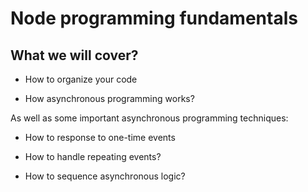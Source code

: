 # Node  programming fundamentals

## What we will cover?

* How to organize your code

* How asynchronous programming works?

As well as some important asynchronous programming techniques: 

* How to response to one-time events

* How to handle repeating events?

* How to sequence asynchronous logic?
